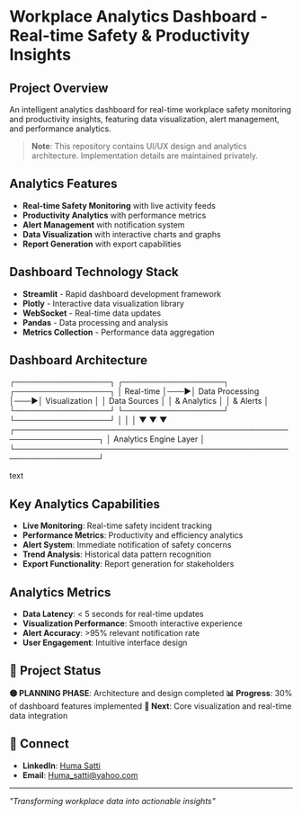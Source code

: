 # Workplace Analytics Dashboard - Real-time Safety & Productivity Insights

##  Project Overview
An intelligent analytics dashboard for real-time workplace safety monitoring and productivity insights, featuring data visualization, alert management, and performance analytics.

> **Note**: This repository contains UI/UX design and analytics architecture. Implementation details are maintained privately.

##  Analytics Features
- **Real-time Safety Monitoring** with live activity feeds
- **Productivity Analytics** with performance metrics
- **Alert Management** with notification system
- **Data Visualization** with interactive charts and graphs
- **Report Generation** with export capabilities

##  Dashboard Technology Stack
- **Streamlit** - Rapid dashboard development framework
- **Plotly** - Interactive data visualization library
- **WebSocket** - Real-time data updates
- **Pandas** - Data processing and analysis
- **Metrics Collection** - Performance data aggregation

##  Dashboard Architecture
┌─────────────────┐ ┌──────────────────┐ ┌─────────────────┐
│ Real-time │───▶│ Data Processing │───▶│ Visualization │
│ Data Sources │ │ & Analytics │ │ & Alerts │
└─────────────────┘ └──────────────────┘ └─────────────────┘
│ │ │
▼ ▼ ▼
┌─────────────────────────────────────────────────────────────────┐
│ Analytics Engine Layer │
└─────────────────────────────────────────────────────────────────┘

text

##  Key Analytics Capabilities
- **Live Monitoring**: Real-time safety incident tracking
- **Performance Metrics**: Productivity and efficiency analytics
- **Alert System**: Immediate notification of safety concerns
- **Trend Analysis**: Historical data pattern recognition
- **Export Functionality**: Report generation for stakeholders

##  Analytics Metrics
- **Data Latency**: < 5 seconds for real-time updates
- **Visualization Performance**: Smooth interactive experience
- **Alert Accuracy**: >95% relevant notification rate
- **User Engagement**: Intuitive interface design

## 🔄 Project Status
**🟡 PLANNING PHASE**: Architecture and design completed
**📊 Progress**: 30% of dashboard features implemented
**🚀 Next**: Core visualization and real-time data integration

## 🤝 Connect
- **LinkedIn**: [Huma Satti](https://www.linkedin.com/in/huma-satti)
- **Email**: Huma_satti@yahoo.com

---

*"Transforming workplace data into actionable insights"*

